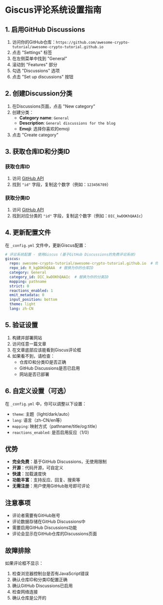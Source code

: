 # Giscus评论系统设置指南

## 1. 启用GitHub Discussions

1. 访问你的GitHub仓库：`https://github.com/awesome-crypto-tutorial/awesome-crypto-tutorial.github.io`
2. 点击 "Settings" 标签
3. 在左侧菜单中找到 "General"
4. 滚动到 "Features" 部分
5. 勾选 "Discussions" 选项
6. 点击 "Set up discussions" 按钮

## 2. 创建Discussion分类

1. 在Discussions页面，点击 "New category"
2. 创建分类：
   - **Category name**: `General`
   - **Description**: `General discussions for the blog`
   - **Emoji**: 选择你喜欢的emoji
3. 点击 "Create category"

## 3. 获取仓库ID和分类ID

### 获取仓库ID
1. 访问 [GitHub API](https://api.github.com/repos/awesome-crypto-tutorial/awesome-crypto-tutorial.github.io)
2. 找到 `"id"` 字段，复制这个数字（例如：`123456789`）

### 获取分类ID
1. 访问 [GitHub API](https://api.github.com/repos/awesome-crypto-tutorial/awesome-crypto-tutorial.github.io/discussions/categories)
2. 找到对应分类的 `"id"` 字段，复制这个数字（例如：`DIC_kwDOKhQAAIc`）

## 4. 更新配置文件

在 `_config.yml` 文件中，更新Giscus配置：

```yaml
# 评论系统配置 - 使用Giscus (基于GitHub Discussions的免费评论系统)
giscus:
  repo: awesome-crypto-tutorial/awesome-crypto-tutorial.github.io  # 你的GitHub仓库
  repo_id: R_kgDOKhQAAA  # 替换为你的仓库ID
  category: General
  category_id: DIC_kwDOKhQAAIc  # 替换为你的分类ID
  mapping: pathname
  strict: 0
  reactions_enabled: 1
  emit_metadata: 0
  input_position: bottom
  theme: light
  lang: zh-CN
```

## 5. 验证设置

1. 构建并部署网站
2. 访问任意一篇文章
3. 在文章底部应该能看到Giscus评论框
4. 如果看不到，请检查：
   - 仓库ID和分类ID是否正确
   - GitHub Discussions是否已启用
   - 网站是否已部署

## 6. 自定义设置（可选）

在 `_config.yml` 中，你可以调整以下设置：
- `theme`: 主题（light/dark/auto）
- `lang`: 语言（zh-CN/en等）
- `mapping`: 映射方式（pathname/title/og:title）
- `reactions_enabled`: 是否启用反应（1/0）

## 优势

- **完全免费**：基于GitHub Discussions，无使用限制
- **开源**：代码开源，可自定义
- **快速**：加载速度快
- **功能丰富**：支持反应、回复、搜索等
- **无需注册**：用户使用GitHub账号即可评论

## 注意事项

- 评论者需要有GitHub账号
- 评论数据存储在GitHub Discussions中
- 需要启用GitHub Discussions功能
- 评论会显示在GitHub仓库的Discussions页面

## 故障排除

如果评论框不显示：
1. 检查浏览器控制台是否有JavaScript错误
2. 确认仓库ID和分类ID配置正确
3. 确认GitHub Discussions已启用
4. 检查网络连接
5. 确认仓库是公开的
